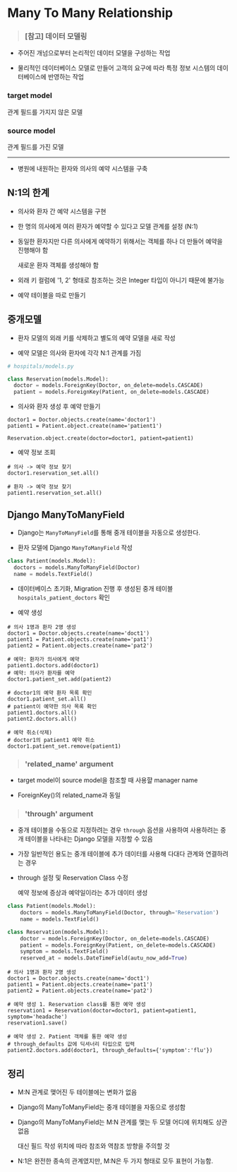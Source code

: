 # Many To Many Relationship

> ### [참고] 데이터 모델링

  - 주어진 개넘으로부터 논리적인 데이터 모델을 구성하는 작업

  - 물리적인 데이터베이스 모델로 만들어 고객의 요구에 따라 특정 정보 시스템의 데이터베이스에 반영하는 작업

### target model

  관계 필드를 가지지 않은 모델

### source model

  관계 필드를 가진 모델

---

- 병원에 내원하는 환자와 의사의 예약 시스템을 구축

## N:1의 한계

- 의사와 환자 간 예약 시스템을 구현

- 한 명의 의사에게 여러 환자가 예약할 수 있다고 모델 관계를 설정 (N:1)

- 동일한 환자지만 다른 의사에게 예약하기 위해서는 객체를 하나 더 만들어 예약을 진행해야 함

  새로운 환자 객체를 생성해야 함

- 외래 키 컬럼에 '1, 2' 형태로 참조하는 것은 Integer 타입이 아니기 때문에 불가능

- 예약 테이블을 따로 만들기

## 중개모델

- 환자 모델의 외래 키를 삭제하고 별도의 예약 모델을 새로 작성

- 예약 모델은 의사와 환자에 각각 N:1 관계를 가짐

```python
# hospitals/models.py

class Reservation(models.Model):
  doctor = models.ForeignKey(Doctor, on_delete=models.CASCADE)
  patient = models.ForeignKey(Patient, on_delete=models.CASCADE)
```

- 의사와 환자 생성 후 예약 만들기

```shell
doctor1 = Doctor.objects.create(name='doctor1')
patient1 = Patient.object.create(name='patient1')

Reservation.object.create(doctor=doctor1, patient=patient1)
```

- 예약 정보 조회

```shell
# 의사 -> 예약 정보 찾기
doctor1.reservation_set.all()

# 환자 -> 예약 정보 찾기
patient1.reservation_set.all()
```

## Django ManyToManyField

- Django는 `ManyToManyField`를 통해 중개 테이블을 자동으로 생성한다.

- 환자 모델에 Django `ManyToManyField` 작성

```python
class Patient(models.Model):
  doctors = models.ManyToManyField(Doctor)
  name = models.TextField()
```

- 데이터베이스 초기화, Migration 진행 후 생성된 중개 테이블 `hospitals_patient_doctors` 확인

- 예약 생성

```shell
# 의사 1명과 환자 2명 생성
doctor1 = Doctor.objects.create(name='doct1')
patient1 = Patient.objects.create(name='pat1')
patient2 = Patient.objects.create(name='pat2')

# 예약: 환자가 의사에게 예약
patient1.doctors.add(doctor1)
# 예약: 의사가 환자를 예약
doctor1.patient_set.add(patient2)

# doctor1의 예약 환자 목록 확인
doctor1.patient_set.all()
# patient이 예약한 의사 목록 확인
patient1.doctors.all()
patient2.doctors.all()

# 예약 취소(삭제)
# doctor1의 patient1 예약 취소
doctor1.patient_set.remove(patient1)
```

> ### 'related_name' argument

- target model이 source model을 참조할 때 사용햘 manager name

- ForeignKey()의 related_name과 동일

> ### 'through' argument

- 중개 테이블을 수동으로 지정하려는 경우 `through` 옵션을 사용하여 사용하려는 중개 테이블을 나타내는 Django 모델을 지정할 수 있음

- 가장 일반적인 용도는 중개 테이블에 추가 데이터를 사용해 다대다 관계와 연결하려는 경우

- through 설정 및 Reservation Class 수정

  예약 정보에 증상과 예약일이라는 추가 데이터 생성

```python
class Patient(models.Model):
    doctors = models.ManyToManyField(Doctor, through='Reservation')
    name = models.TextField()

class Reservation(models.Model):
    doctor = models.ForeignKey(Doctor, on_delete=models.CASCADE)
    patient = models.ForeignKey(Patient, on_delete=models.CASCADE)
    symptom = models.TextField()
    reserved_at = models.DateTimeField(autu_now_add=True)
```

```shell
# 의사 1명과 환자 2명 생성
doctor1 = Doctor.objects.create(name='doct1')
patient1 = Patient.objects.create(name='pat1')
patient2 = Patient.objects.create(name='pat2')

# 예약 생성 1. Reservation class를 통한 예약 생성
reservation1 = Reservation(doctor=doctor1, patient=patient1, symptom='headache')
reservation1.save()

# 예약 생성 2. Patient 객체를 통한 예약 생성
# through_defaults 값에 딕셔너리 타입으로 입력
patient2.doctors.add(doctor1, through_defaults={'symptom':'flu'})
```

## 정리

- M:N 관계로 맺어진 두 테이블에는 변화가 없음

- Django의 ManyToManyField는 중개 테이블을 자동으로 생성함

- Django의 ManyToManyField는 M:N 관계를 맺는 두 모델 어디에 위치해도 상관 없음

  대신 필드 작성 위치에 따라 참조와 역참조 방향을 주의할 것

- N:1은 완전한 종속의 관계였지만, M:N은 두 가지 형태로 모두 표현이 가능함.